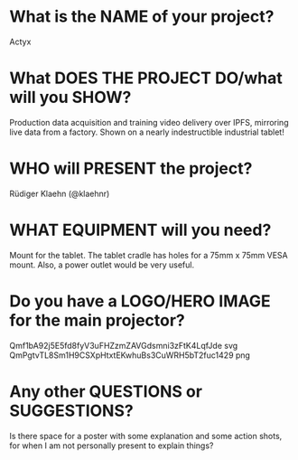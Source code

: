 # What is the NAME of your project?
Actyx

# What DOES THE PROJECT DO/what will you SHOW?
Production data acquisition and training video delivery over IPFS, mirroring live data from a factory. Shown on a nearly indestructible industrial tablet!

# WHO will PRESENT the project?
Rüdiger Klaehn (@klaehnr)

# WHAT EQUIPMENT will you need?
Mount for the tablet. The tablet cradle has holes for a 75mm x 75mm VESA mount. Also, a power outlet would be very useful.

# Do you have a LOGO/HERO IMAGE for the main projector?
Qmf1bA92j5E5fd8fyV3uFHZzmZAVGdsmni3zFtK4LqfJde svg
QmPgtvTL8Sm1H9CSXpHtxtEKwhuBs3CuWRH5bT2fuc1429 png

# Any other QUESTIONS or SUGGESTIONS?
Is there space for a poster with some explanation and some action shots, for when I am not personally present to explain things?
